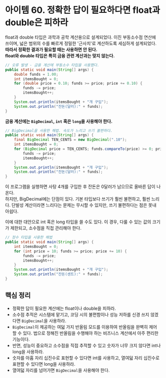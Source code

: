# 아이템 60. 정확한 답이 필요하다면 float과 double은 피하라
float과 double 타입은 과학과 공학 계산용으로 설계되었다. 이진 부동소수점 연산에 쓰이며, 넓은 범위의 수를 빠르게 정밀한 '근사치'로 계산하도록 세심하게 설계되었다. **따라서 정확한 결과가 필요할 때는 사용하면 안 된다.**  
**float와 double 타입은 특히 금융 관련 계산과는 맞지 않는다.**

```java
// 오류 발생 - 금융 계산에 부동소수 타입을 사용했다.
public static void main(String[] args) {
    double funds = 1.00;
    int itemsBought = 0;
    for (double price = 0.10; funds >= price; price += 0.10) {
        funds -= price;
        itemsBought++;
    }
    System.out.println(itemsBought + "개 구입");
    System.out.println("잔돈(달러):" + funds);
}
```

**금융 계산에는 `BigDecimal`, `int` 혹은 `long`을 사용해야 한다.**

```java
// BigDecimal을 사용한 해법. 속도가 느리고 쓰기 불편하다.
public static void main(String[] args) {
    final BigDecimal TEN_CENTS = new BigDecimal(".10");
    int itemsBought = 0;
    for (BigDecimal price = TEN_CENTS; funds.compareTo(price) >= 0; price = price.add(TEN_CENTS)) {
        funds -= price;
        itemsBought++;
    }
    System.out.println(itemsBought + "개 구입");
    System.out.println("잔돈(달러):" + funds);
}
```
이 프로그램을 실행하면 사탕 4개를 구입한 후 잔돈은 0달러가 남으므로 올바른 답이 나온다.  
하지만, BigDecimal에는 단점이 있다. 기본 타입보다 쓰기가 훨씬 불편하고, 훨씬 느리다. 단발성 계산이라면 느리다는 문제는 무시할 수 있지만, 쓰기 불편하다는 점은 못내 아쉽다.

이에 대한 대안으로 int 혹은 long 타입을 쓸 수도 있다. 이 경우, 다룰 수 있는 값의 크기가 제한되고, 소수점을 직접 관리해야 한다.
```java
// 정수 타입을 사용한 해법
public static void main(String[] args) {
    int itemsBought = 0;
    for (int price = 10; funds >= price; price += 10) {
        funds -= price;
        itemsBought++;
    }
    System.out.println(itemsBought + "개 구입");
    System.out.println("잔돈(센트):" + funds);
}
```

## 핵심 정리
- 정확한 답이 필요한 계산에는 float이나 double을 피하라.
- 소수점 추적은 시스템에 맡기고, 코딩 시의 불편함이나 성능 저하를 신경 쓰지 않겠다면 `BigDecimal`을 사용하라.
- `BigDecimal`이 제공하는 여덟 가지 반올림 모드를 이용하여 반올림을 완벽히 제어할 수 있다. 법으로 정해진 반올림을 수행해야 하는 비즈니스 계산에서 아주 편리한 기능이다.
- 반면, 성능이 중요하고 소수점을 직접 추적할 수 있고 숫자가 너무 크지 않다면 int나 long을 사용하라.
- 숫자를 아홉 자리 십진수로 표현할 수 있다면 int를 사용하고, 열여덟 자리 십진수로 표현할 수 있다면 long을 사용하라.
- 열여덟 자리를 넘어가면 `BigDecimal`을 사용해야 한다.